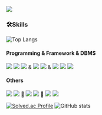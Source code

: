 <img src="https://capsule-render.vercel.app/api?type=venom&color=0:CDE4AD,100:B97A63&height=140&section=header&text=Hello%20I'm%20Woonani&fontSize=50" /> 

### 🛠️Skills 
![Top Langs](https://github-readme-stats.vercel.app/api/top-langs/?username=Woonani&layout=compact) 
#### Programming & Framework  & DBMS  
<img src="https://img.shields.io/badge/Java-007396?style=flat&logo=OpenJDK&logoColor=white"/>  <img src="https://img.shields.io/badge/JavaScript-20232a.svg?style=flat&logo=javascript&logoColor=F7DF1E">
  <img src="https://img.shields.io/badge/html5-E34F26?style=flat&logo=html5&logoColor=white"> & <img src="https://img.shields.io/badge/springboot-20232a.svg?style=flat&logo=springboot&logoColor=6DB33F" />  <img src="https://img.shields.io/badge/react-20232a.svg?style=flat&logo=react&logoColor=61DAFB" /> & <img src="https://img.shields.io/badge/Oracle-F80000?style=flat&logo=Oracle&logoColor=white" />  <img src="https://img.shields.io/badge/MySQL-4479A1.svg?style=flat&logo=MySQL&logoColor=white" />  <img src="https://img.shields.io/badge/postgresql-4169E1.svg?style=flat&logo=postgresql&logoColor=white" />
#### Others
<img src="https://img.shields.io/badge/Eclipse-2C2255?style=flat&logo=Eclipse%20IDE&logoColor=white">  <img src="https://img.shields.io/badge/intellij-000000?style=flat&logo=intellij%20idea&logoColor=white"> 💠 <img src="https://img.shields.io/badge/mqtt-660066.svg?style=flat&logo=mqtt&logoColor=white" />  <img src="https://img.shields.io/badge/aws-232F3E?style=flat&logo=aws&logoColor=white"> 💠 <img src="https://img.shields.io/badge/github-181717?style=flat&logo=github&logoColor=white">  <img src="https://img.shields.io/badge/figma-F24E1E.svg?style=flat&logo=figma&logoColor=white" />  

 [![Solved.ac Profile](http://mazassumnida.wtf/api/v2/generate_badge?boj=qseft16)](https://solved.ac/qseft16)  ![GitHub stats](https://github-readme-stats.vercel.app/api?username=Woonani&show_icons=true&theme=dracula)

<!--
**Woonani/Woonani** is a ✨ _special_ ✨ repository because its `README.md` (this file) appears on your GitHub profile.

Here are some ideas to get you started:

### Hi there 👋

- 🔭 I’m currently working on ...
- 🌱 I’m currently learning ...
- 👯 I’m looking to collaborate on ...
- 🤔 I’m looking for help with ...
- 💬 Ask me about ...
- 📫 How to reach me: ...
- 😄 Pronouns: ...
- ⚡ Fun fact: ...
-->
